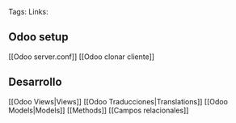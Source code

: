 Tags:
Links:
## Odoo setup
[[Odoo server.conf]]
[[Odoo clonar cliente]]


## Desarrollo
[[Odoo Views|Views]]
[[Odoo Traducciones|Translations]]
[[Odoo Models|Models]]
[[Methods]]
[[Campos relacionales]]

